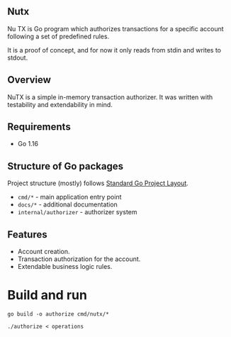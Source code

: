 ## Nutx
Nu TX is Go program which authorizes transactions for a specific account following a set
of predefined rules.

It is a proof of concept, and for now it only reads from stdin and writes to stdout.

## Overview
NuTX is a simple in-memory transaction authorizer. It was written with testability and extendability in mind.

## Requirements
- Go 1.16

## Structure of Go packages
Project structure (mostly) follows [Standard Go Project Layout](https://github.com/golang-standards/project-layout).
- `cmd/*` - main application entry point
- `docs/*` - additional documentation
- `internal/authorizer` - authorizer system

## Features
- Account creation.
- Transaction authorization for the account.
- Extendable business logic rules.

# Build and run
```
go build -o authorize cmd/nutx/*

./authorize < operations
```


